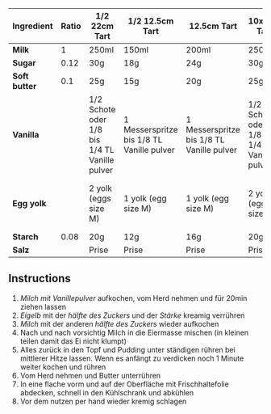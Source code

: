 | Ingredient      | Ratio | 1/2 22cm Tart                                 | 1/2 12.5cm Tart                           | 12.5cm Tart                               | 10x7cm Tart                                   | 7cm Tart                |
| --------------- | ----- | --------------------------------------------- | ----------------------------------------- | ----------------------------------------- | --------------------------------------------- | ----------------------- |
| **Milk**        | 1     | 250ml                                         | 150ml                                     | 200ml                                     | 250ml                                         | 25ml                    |
| **Sugar**       | 0.12  | 30g                                           | 18g                                       | 24g                                       | 30g                                           | 3g                      |
| **Soft butter** | 0.1   | 25g                                           | 15g                                       | 20g                                       | 25g                                           | 2,5g                    |
| **Vanilla**     |       | 1/2 Schote oder 1/8 bis 1/4 TL Vanille pulver | 1 Messerspritze bis 1/8 TL Vanille pulver | 1 Messerspritze bis 1/8 TL Vanille pulver | 1/2 Schote oder 1/8 bis 1/4 TL Vanille pulver |                         |
| **Egg yolk**    |       | 2 yolk (eggs size M)                          | 1 yolk (egg size M)                       | 1 yolk (egg size M)                       | 2 yolk (eggs size M)                          | 1/5  yolk (eggs size M) |
| **Starch**      | 0.08  | 20g                                           | 12g                                       | 16g                                       | 20g                                           | 2g                      |
| **Salz**        |       | Prise                                         | Prise                                     | Prise                                     | Prise                                         |                         |

## Instructions
1. *Milch mit Vanillepulver* aufkochen, vom Herd nehmen und für 20min ziehen lassen
2. *Eigelb* mit der *hälfte des Zuckers* und der *Stärke* kreamig verrühren
3. *Milch* mit der anderen *hälfte des Zuckers* wieder aufkochen
4. Nach und nach vorsichtig Milch in die Eiermasse mischen (in kleinen teilen damit das Ei nicht klumpt)
5. Alles zurück in den Topf und Pudding unter ständigen rühren bei mittlerer Hitze lassen. Wenn es anfängt zu verdicken noch 1 Minute weiter kochen und rühren
6. Vom Herd nehmen und Butter unterrühren
7. In eine flache vorm und auf der Oberfläche mit Frischhaltefolie abdecken, schnell in den Kühlschrank und abkühlen
8. Vor dem nutzen per hand wieder kremig schlagen
